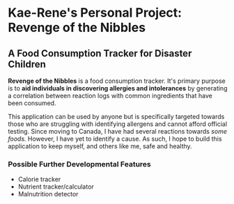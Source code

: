 # Kae-Rene's Personal Project: Revenge of the Nibbles
## A Food Consumption Tracker for Disaster Children

**Revenge of the Nibbles** is a food consumption tracker. It's primary purpose is to **aid individuals in 
discovering allergies and intolerances** by generating a correlation between reaction logs with common 
ingredients that have been consumed.

This application can be used by anyone but is specifically targeted towards those who are struggling with 
identifying allergens and cannot afford official testing. Since moving to Canada, I have had several reactions 
towards *some foods.* However, I have yet to identify a cause. As such, I hope to build this application to keep myself,
and others like me, safe and healthy.

### Possible Further Developmental Features
- Calorie tracker
- Nutrient tracker/calculator
- Malnutrition detector